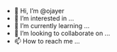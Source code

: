 - 👋 Hi, I’m @ojayer
- 👀 I’m interested in ...
- 🌱 I’m currently learning ...
- 💞️ I’m looking to collaborate on ...
- 📫 How to reach me ...

<!---
ojayer/ojayer is a ✨ special ✨ repository because its `README.md` (this file) appears on your GitHub profile.
You can click the Preview link to take a look at your changes.
--->
